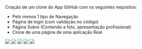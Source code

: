 Criação de um clone do App GitHub com os seguintes requisitos:
  - Pelo menos 1 tipo de Navegação
  - Página de login (com validação no código)
  - Página Sobre (Contendo a foto, apresentação profissional)  
  - Clone de uma página de uma aplicação Real




<img src = https://raw.githubusercontent.com/rodrigodevcosta/app-github-clone/main/assets/login.jpeg>
<img src = https://raw.githubusercontent.com/rodrigodevcosta/app-github-clone/main/assets/home.jpeg>
<img src = https://raw.githubusercontent.com/rodrigodevcosta/app-github-clone/main/assets/notificacao.jpeg>
<img src = https://raw.githubusercontent.com/rodrigodevcosta/app-github-clone/main/assets/explorar.jpeg>
<img src = https://raw.githubusercontent.com/rodrigodevcosta/app-github-clone/main/assets/perfil.jpeg>
